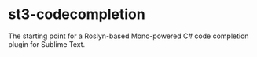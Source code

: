 st3-codecompletion
==================

The starting point for a Roslyn-based Mono-powered C# code completion plugin for Sublime Text.
